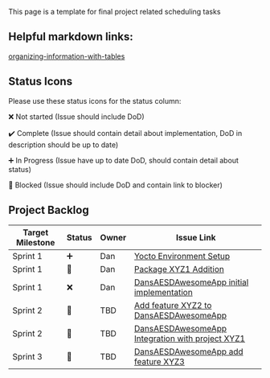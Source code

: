 This page is a template for final project related scheduling tasks

## Helpful markdown links:
[organizing-information-with-tables](https://help.github.com/en/articles/organizing-information-with-tables)

## Status Icons
Please use these status icons for the status column:

:x: Not started (Issue should include DoD)

:heavy_check_mark: Complete (Issue should contain detail about implementation, DoD in description should be up to date)

:heavy_plus_sign: In Progress (Issue have up to date DoD, should contain detail about status)

:red_circle: Blocked (Issue should include DoD and contain link to blocker)

## Project Backlog
| Target Milestone | Status             | Owner            | Issue Link       |
| ---------------- | -------------      | ---------------- | ---------------- |
| Sprint 1     | :heavy_plus_sign:  | Dan              | [Yocto Environment Setup](https://github.com/cu-ecen-5013/final-project-assignment-dwalkes/issues/1) |
| Sprint 1     | :red_circle:       | Dan              | [Package XYZ1 Addition](https://github.com/cu-ecen-5013/final-project-assignment-dwalkes/issues/2) |
| Sprint 1     | :x:                | Dan              | [DansAESDAwesomeApp initial implementation](https://github.com/cu-ecen-5013/final-project-assignment-dwalkes/issues/3) |
| Sprint 2     | :red_circle:       | TBD              | [Add feature XYZ2 to DansAESDAwesomeApp](https://github.com/cu-ecen-5013/final-project-assignment-dwalkes/issues/4) |
| Sprint 2     | :red_circle:       | TBD              | [DansAESDAwesomeApp Integration with project XYZ1 ](https://github.com/cu-ecen-5013/final-project-assignment-dwalkes/issues/5) |
| Sprint 3     | :red_circle:       | TBD              | [DansAESDAwesomeApp add feature XYZ3](https://github.com/cu-ecen-5013/final-project-assignment-dwalkes/issues/6) |